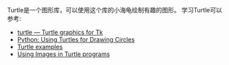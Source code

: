 Turtle是一个图形库，可以使用这个库的小海龟绘制有趣的图形。
学习Turtle可以参考:

- [turtle — Turtle graphics for Tk](https://docs.python.org/2/library/turtle.html)
- [Python: Using Turtles for Drawing Circles](http://www.blog.pythonlibrary.org/2012/08/06/python-using-turtles-for-drawing/)
- [Turtle examples](https://michael0x2a.com/blog/turtle-examples)
- [Using Images in Turtle programs](https://blog.trinket.io/using-images-in-turtle-programs/)